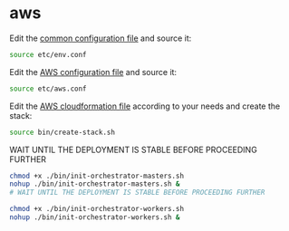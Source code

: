 # aws

Edit the [common configuration file](etc/env.conf) and source it:
```bash
source etc/env.conf
```
Edit the [AWS configuration file](etc/aws.conf) and source it:
```bash
source etc/aws.conf
```
Edit the [AWS cloudformation file](etc/aws/infra-3masters-3workers-https.yaml) according to your needs and create the stack:
```bash
source bin/create-stack.sh
```
WAIT UNTIL THE DEPLOYMENT IS STABLE BEFORE PROCEEDING FURTHER
```bash
chmod +x ./bin/init-orchestrator-masters.sh
nohup ./bin/init-orchestrator-masters.sh &
# WAIT UNTIL THE DEPLOYMENT IS STABLE BEFORE PROCEEDING FURTHER

chmod +x ./bin/init-orchestrator-workers.sh
nohup ./bin/init-orchestrator-workers.sh &

```
